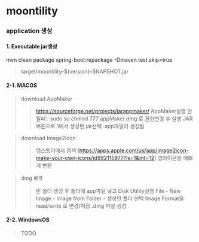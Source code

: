 # moontility

### application 생성 

#### 1. Executable jar생성

 mvn clean package spring-boot:repackage -Dmaven.test.skip=true
 > target/moontility-${version}-SNAPSHOT.jar


#### 2-1. MACOS
> download AppMaker
>> https://sourceforge.net/projects/jarappmaker/
>> AppMaker실행 안될때 : sudo su chmod 777 appMaker.dmg 로 권한변경 후 실행
>> JAR버튼으로 1에서 생성된 jar선택
>> .app파일이 생성됨

> download Image2icon
>> 앱스토어에서 검색 (https://apps.apple.com/us/app/image2icon-make-your-own-icons/id992115977?ls=1&mt=12)
>> 앱아이콘을 예쁘게 변환

> dmg 배포
>> 빈 폴더 생성 후 폴더에 app파일 넣고 Disk Utility실행
>> File - New Image - Image from Folder - 생성한 폴더 선택
>> Image Format을 read/write 로 변경/저장 .dmg 파일 생성


#### 2-2. WindowsOS

> TODO